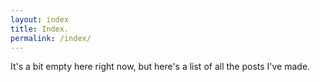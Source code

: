 ```yaml
---
layout: index
title: Index.
permalink: /index/
---
```


It's a bit empty here right now, but here's a list of all the posts I've made.